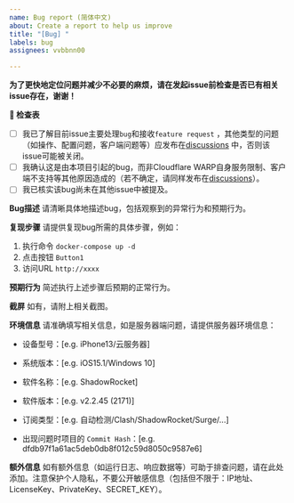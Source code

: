 ```yaml
---
name: Bug report (简体中文)
about: Create a report to help us improve
title: "[Bug] "
labels: bug
assignees: vvbbnn00

---
```


**为了更快地定位问题并减少不必要的麻烦，请在发起issue前检查是否已有相关issue存在，谢谢！**

**📜 检查表**

- [ ] 我已了解目前issue主要处理`bug`和接收`feature request`
  ，其他类型的问题（如操作、配置问题，客户端问题等）应发布在[discussions](https://github.com/vvbbnn00/WARP-Clash-API/discussions)
  中，否则该issue可能被关闭。
- [ ] 我确认这是由本项目引起的bug，而非Cloudflare
  WARP自身服务限制、客户端不支持等其他原因造成的（若不确定，请同样发布在[discussions](https://github.com/vvbbnn00/WARP-Clash-API/discussions)）。
- [ ] 我已核实该bug尚未在其他issue中被提及。

**Bug描述**
请清晰具体地描述bug，包括观察到的异常行为和预期行为。

**复现步骤**
请提供复现bug所需的具体步骤，例如：

1. 执行命令 `docker-compose up -d`
2. 点击按钮 `Button1`
3. 访问URL `http://xxxx`

**预期行为**
简述执行上述步骤后预期的正常行为。

**截屏**
如有，请附上相关截图。

**环境信息**
请准确填写相关信息，如是服务器端问题，请提供服务器环境信息：

- 设备型号：[e.g. iPhone13/云服务器]

- 系统版本：[e.g. iOS15.1/Windows 10]

- 软件名称：[e.g. ShadowRocket]

- 软件版本：[e.g. v2.2.45 (2171)]

- 订阅类型：[e.g. 自动检测/Clash/ShadowRocket/Surge/...]

- 出现问题时项目的 `Commit Hash`：[e.g. dfdb97f1a61ac5deb0db8f012c59d8050c9587e6]

**额外信息**
如有额外信息（如运行日志、响应数据等）可助于排查问题，请在此处添加。注意保护个人隐私，不要公开敏感信息（包括但不限于：IP地址、LicenseKey、PrivateKey、SECRET_KEY）。
